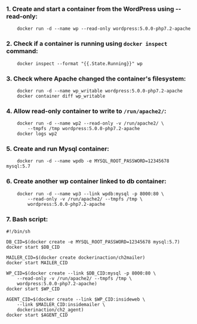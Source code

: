 ### 1. Create and start a container from the WordPress using --read-only:

```
	docker run -d --name wp --read-only wordpress:5.0.0-php7.2-apache
```

### 2. Check if a container is running using `docker inspect` command:

```
	docker inspect --format "{{.State.Running}}" wp
```

### 3. Check where Apache changed the container's filesystem:

```
	docker run -d --name wp_writable wordpress:5.0.0-php7.2-apache
	docker container diff wp_writable
```

### 4. Allow read-only container to write to `/run/apache2/`:

```
	docker run -d --name wp2 --read-only -v /run/apache2/ \
		--tmpfs /tmp wordpress:5.0.0-php7.2-apache
	docker logs wp2
```

### 5. Create and run Mysql container:

```
	docker run -d --name wpdb -e MYSQL_ROOT_PASSWORD=12345678 mysql:5.7
```

### 6. Create another wp container linked to db container:

```
	docker run -d --name wp3 --link wpdb:mysql -p 8000:80 \
		--read-only -v /run/apache2/ --tmpfs /tmp \
		wordpress:5.0.0-php7.2-apache
```

### 7. Bash script:

```
#!/bin/sh

DB_CID=$(docker create -e MYSQL_ROOT_PASSWORD=12345678 mysql:5.7)
docker start $DB_CID

MAILER_CID=$(docker create dockerinaction/ch2mailer)
docker start MAILER_CID

WP_CID=$(docker create --link $DB_CID:mysql -p 8000:80 \
	--read-only -v /run/apache2/ --tmpfs /tmp \
	wordpress:5.0.0-php7.2-apache)
docker start $WP_CID

AGENT_CID=$(docker create --link $WP_CID:insideweb \
	--link $MAILER_CID:insidemailer \
	dockerinaction/ch2_agent)
docker start $AGENT_CID
```
